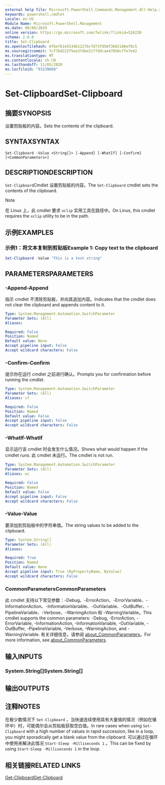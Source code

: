 ```yaml
---
external help file: Microsoft.PowerShell.Commands.Management.dll-Help.xml
keywords: powershell,cmdlet
Locale: en-US
Module Name: Microsoft.PowerShell.Management
ms.date: 08/09/2019
online version: https://go.microsoft.com/fwlink/?linkid=526220
schema: 2.0.0
title: Set-Clipboard
ms.openlocfilehash: 6fbe7b1e5534b1227bcfd73fd58f3602186ef8c5
ms.sourcegitcommit: fcf7bd222f5ee3fdbe21ffddcae47050cffe7e42
ms.translationtype: MT
ms.contentlocale: zh-CN
ms.lasthandoff: 11/03/2020
ms.locfileid: "93239668"
---
```

# <span data-ttu-id="dcd1d-103">Set-Clipboard</span><span class="sxs-lookup"><span data-stu-id="dcd1d-103">Set-Clipboard</span></span>

## <span data-ttu-id="dcd1d-104">摘要</span><span class="sxs-lookup"><span data-stu-id="dcd1d-104">SYNOPSIS</span></span>
<span data-ttu-id="dcd1d-105">设置剪贴板的内容。</span><span class="sxs-lookup"><span data-stu-id="dcd1d-105">Sets the contents of the clipboard.</span></span>

## <span data-ttu-id="dcd1d-106">SYNTAX</span><span class="sxs-lookup"><span data-stu-id="dcd1d-106">SYNTAX</span></span>

```
Set-Clipboard -Value <String[]> [-Append] [-WhatIf] [-Confirm] [<CommonParameters>]
```

## <span data-ttu-id="dcd1d-107">DESCRIPTION</span><span class="sxs-lookup"><span data-stu-id="dcd1d-107">DESCRIPTION</span></span>

<span data-ttu-id="dcd1d-108">`Set-Clipboard`Cmdlet 设置剪贴板的内容。</span><span class="sxs-lookup"><span data-stu-id="dcd1d-108">The `Set-Clipboard` cmdlet sets the contents of the clipboard.</span></span>

> [!NOTE]
> <span data-ttu-id="dcd1d-109">在 Linux 上，此 cmdlet 要求 `xclip` 实用工具在路径中。</span><span class="sxs-lookup"><span data-stu-id="dcd1d-109">On Linux, this cmdlet requires the `xclip` utility to be in the path.</span></span>

## <span data-ttu-id="dcd1d-110">示例</span><span class="sxs-lookup"><span data-stu-id="dcd1d-110">EXAMPLES</span></span>

### <span data-ttu-id="dcd1d-111">示例1：将文本复制到剪贴板</span><span class="sxs-lookup"><span data-stu-id="dcd1d-111">Example 1: Copy text to the clipboard</span></span>

```powershell
Set-Clipboard -Value "This is a test string"
```

## <span data-ttu-id="dcd1d-112">PARAMETERS</span><span class="sxs-lookup"><span data-stu-id="dcd1d-112">PARAMETERS</span></span>

### <span data-ttu-id="dcd1d-113">-Append</span><span class="sxs-lookup"><span data-stu-id="dcd1d-113">-Append</span></span>

<span data-ttu-id="dcd1d-114">指示 cmdlet 不清除剪贴板，并向其追加内容。</span><span class="sxs-lookup"><span data-stu-id="dcd1d-114">Indicates that the cmdlet does not clear the clipboard and appends content to it.</span></span>

```yaml
Type: System.Management.Automation.SwitchParameter
Parameter Sets: (All)
Aliases:

Required: False
Position: Named
Default value: None
Accept pipeline input: False
Accept wildcard characters: False
```

### <span data-ttu-id="dcd1d-115">-Confirm</span><span class="sxs-lookup"><span data-stu-id="dcd1d-115">-Confirm</span></span>

<span data-ttu-id="dcd1d-116">提示你在运行 cmdlet 之前进行确认。</span><span class="sxs-lookup"><span data-stu-id="dcd1d-116">Prompts you for confirmation before running the cmdlet.</span></span>

```yaml
Type: System.Management.Automation.SwitchParameter
Parameter Sets: (All)
Aliases: cf

Required: False
Position: Named
Default value: False
Accept pipeline input: False
Accept wildcard characters: False
```

### <span data-ttu-id="dcd1d-117">-WhatIf</span><span class="sxs-lookup"><span data-stu-id="dcd1d-117">-WhatIf</span></span>

<span data-ttu-id="dcd1d-118">显示运行该 cmdlet 时会发生什么情况。</span><span class="sxs-lookup"><span data-stu-id="dcd1d-118">Shows what would happen if the cmdlet runs.</span></span> <span data-ttu-id="dcd1d-119">此 cmdlet 未运行。</span><span class="sxs-lookup"><span data-stu-id="dcd1d-119">The cmdlet is not run.</span></span>

```yaml
Type: System.Management.Automation.SwitchParameter
Parameter Sets: (All)
Aliases: wi

Required: False
Position: Named
Default value: False
Accept pipeline input: False
Accept wildcard characters: False
```

### <span data-ttu-id="dcd1d-120">-Value</span><span class="sxs-lookup"><span data-stu-id="dcd1d-120">-Value</span></span>

<span data-ttu-id="dcd1d-121">要添加到剪贴板中的字符串值。</span><span class="sxs-lookup"><span data-stu-id="dcd1d-121">The string values to be added to the clipboard.</span></span>

```yaml
Type: System.String[]
Parameter Sets: (All)
Aliases:

Required: True
Position: Named
Default value: None
Accept pipeline input: True (ByPropertyName, ByValue)
Accept wildcard characters: False
```

### <span data-ttu-id="dcd1d-122">CommonParameters</span><span class="sxs-lookup"><span data-stu-id="dcd1d-122">CommonParameters</span></span>

<span data-ttu-id="dcd1d-123">此 cmdlet 支持以下常见参数：-Debug、-ErrorAction、-ErrorVariable、-InformationAction、-InformationVariable、-OutVariable、-OutBuffer、-PipelineVariable、-Verbose、-WarningAction 和 -WarningVariable。</span><span class="sxs-lookup"><span data-stu-id="dcd1d-123">This cmdlet supports the common parameters: -Debug, -ErrorAction, -ErrorVariable, -InformationAction, -InformationVariable, -OutVariable, -OutBuffer, -PipelineVariable, -Verbose, -WarningAction, and -WarningVariable.</span></span> <span data-ttu-id="dcd1d-124">有关详细信息，请参阅 [about_CommonParameters](https://go.microsoft.com/fwlink/?LinkID=113216)。</span><span class="sxs-lookup"><span data-stu-id="dcd1d-124">For more information, see [about_CommonParameters](https://go.microsoft.com/fwlink/?LinkID=113216).</span></span>

## <span data-ttu-id="dcd1d-125">输入</span><span class="sxs-lookup"><span data-stu-id="dcd1d-125">INPUTS</span></span>

### <span data-ttu-id="dcd1d-126">System.String[]</span><span class="sxs-lookup"><span data-stu-id="dcd1d-126">System.String[]</span></span>

## <span data-ttu-id="dcd1d-127">输出</span><span class="sxs-lookup"><span data-stu-id="dcd1d-127">OUTPUTS</span></span>

## <span data-ttu-id="dcd1d-128">注释</span><span class="sxs-lookup"><span data-stu-id="dcd1d-128">NOTES</span></span>

<span data-ttu-id="dcd1d-129">在极少数情况下 `Set-Clipboard` ，当快速连续使用具有大量值的情况（例如在循环中）时，可能偶尔会从剪贴板获取空白值。</span><span class="sxs-lookup"><span data-stu-id="dcd1d-129">In rare cases when using `Set-Clipboard` with a high number of values in rapid succession, like in a loop, you might sporadically get a blank value from the clipboard.</span></span> <span data-ttu-id="dcd1d-130">可以通过在循环中使用来解决此情况 `Start-Sleep -Milliseconds 1` 。</span><span class="sxs-lookup"><span data-stu-id="dcd1d-130">This can be fixed by using `Start-Sleep -Milliseconds 1` in the loop.</span></span>

## <span data-ttu-id="dcd1d-131">相关链接</span><span class="sxs-lookup"><span data-stu-id="dcd1d-131">RELATED LINKS</span></span>

[<span data-ttu-id="dcd1d-132">Get-Clipboard</span><span class="sxs-lookup"><span data-stu-id="dcd1d-132">Get-Clipboard</span></span>](Get-Clipboard.md)
